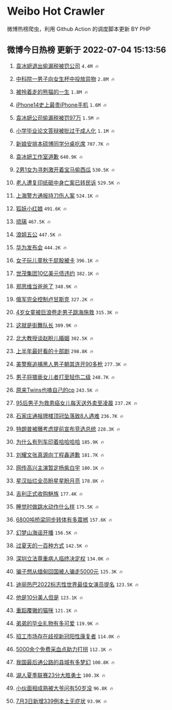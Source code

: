 # Weibo Hot Crawler 



微博热榜爬虫，利用 Github Action 的调度脚本更新 BY PHP 


## 微博今日热榜 更新于 2022-07-04 15:13:56 
1. [袁冰妍退出偷漏税被罚公司](https://s.weibo.com/weibo?q=%23%E8%A2%81%E5%86%B0%E5%A6%8D%E9%80%80%E5%87%BA%E5%81%B7%E6%BC%8F%E7%A8%8E%E8%A2%AB%E7%BD%9A%E5%85%AC%E5%8F%B8%23&Refer=top) `4.4M 🔥` 

1. [中科院一男子向女生杯中投放异物](https://s.weibo.com/weibo?q=%23%E4%B8%AD%E7%A7%91%E9%99%A2%E4%B8%80%E7%94%B7%E5%AD%90%E5%90%91%E5%A5%B3%E7%94%9F%E6%9D%AF%E4%B8%AD%E6%8A%95%E6%94%BE%E5%BC%82%E7%89%A9%23&Refer=top) `2.8M 🔥` 

1. [被拎着走的熊猫的一生](https://s.weibo.com/weibo?q=%23%E8%A2%AB%E6%8B%8E%E7%9D%80%E8%B5%B0%E7%9A%84%E7%86%8A%E7%8C%AB%E7%9A%84%E4%B8%80%E7%94%9F%23&Refer=top) `1.8M 🔥` 

1. [iPhone14史上最贵iPhone手机](https://s.weibo.com/weibo?q=%23iPhone14%E5%8F%B2%E4%B8%8A%E6%9C%80%E8%B4%B5iPhone%E6%89%8B%E6%9C%BA%23&Refer=top) `1.6M 🔥` 

1. [袁冰妍公司偷漏税被罚97万](https://s.weibo.com/weibo?q=%23%E8%A2%81%E5%86%B0%E5%A6%8D%E5%85%AC%E5%8F%B8%E5%81%B7%E6%BC%8F%E7%A8%8E%E8%A2%AB%E7%BD%9A97%E4%B8%87%23&Refer=top) `1.5M 🔥` 

1. [小学毕业论文答辩被批过于成人化](https://s.weibo.com/weibo?q=%23%E5%B0%8F%E5%AD%A6%E6%AF%95%E4%B8%9A%E8%AE%BA%E6%96%87%E7%AD%94%E8%BE%A9%E8%A2%AB%E6%89%B9%E8%BF%87%E4%BA%8E%E6%88%90%E4%BA%BA%E5%8C%96%23&Refer=top) `1.1M 🔥` 

1. [新娘安排本硕博同学分桌吃席](https://s.weibo.com/weibo?q=%23%E6%96%B0%E5%A8%98%E5%AE%89%E6%8E%92%E6%9C%AC%E7%A1%95%E5%8D%9A%E5%90%8C%E5%AD%A6%E5%88%86%E6%A1%8C%E5%90%83%E5%B8%AD%23&Refer=top) `707.7K 🔥` 

1. [袁冰妍工作室道歉](https://s.weibo.com/weibo?q=%23%E8%A2%81%E5%86%B0%E5%A6%8D%E5%B7%A5%E4%BD%9C%E5%AE%A4%E9%81%93%E6%AD%89%23&Refer=top) `640.9K 🔥` 

1. [2男1女为寻刺激开着宝马偷西瓜](https://s.weibo.com/weibo?q=%232%E7%94%B71%E5%A5%B3%E4%B8%BA%E5%AF%BB%E5%88%BA%E6%BF%80%E5%BC%80%E7%9D%80%E5%AE%9D%E9%A9%AC%E5%81%B7%E8%A5%BF%E7%93%9C%23&Refer=top) `530.5K 🔥` 

1. [老人遭复印纸砸中身亡案已转民诉](https://s.weibo.com/weibo?q=%23%E8%80%81%E4%BA%BA%E9%81%AD%E5%A4%8D%E5%8D%B0%E7%BA%B8%E7%A0%B8%E4%B8%AD%E8%BA%AB%E4%BA%A1%E6%A1%88%E5%B7%B2%E8%BD%AC%E6%B0%91%E8%AF%89%23&Refer=top) `529.5K 🔥` 

1. [上海警方通报持刀伤人案](https://s.weibo.com/weibo?q=%23%E4%B8%8A%E6%B5%B7%E8%AD%A6%E6%96%B9%E9%80%9A%E6%8A%A5%E6%8C%81%E5%88%80%E4%BC%A4%E4%BA%BA%E6%A1%88%23&Refer=top) `524.1K 🔥` 

1. [狐妖小红娘](https://s.weibo.com/weibo?q=%E7%8B%90%E5%A6%96%E5%B0%8F%E7%BA%A2%E5%A8%98&Refer=top) `491.6K 🔥` 

1. [琉璃](https://s.weibo.com/weibo?q=%E7%90%89%E7%92%83&Refer=top) `467.5K 🔥` 

1. [浪姐五公](https://s.weibo.com/weibo?q=%E6%B5%AA%E5%A7%90%E4%BA%94%E5%85%AC&Refer=top) `447.5K 🔥` 

1. [华为发布会](https://s.weibo.com/weibo?q=%E5%8D%8E%E4%B8%BA%E5%8F%91%E5%B8%83%E4%BC%9A&Refer=top) `444.2K 🔥` 

1. [女子玩儿童秋千屁股被卡](https://s.weibo.com/weibo?q=%23%E5%A5%B3%E5%AD%90%E7%8E%A9%E5%84%BF%E7%AB%A5%E7%A7%8B%E5%8D%83%E5%B1%81%E8%82%A1%E8%A2%AB%E5%8D%A1%23&Refer=top) `396.1K 🔥` 

1. [世茂集团10亿美元债违约](https://s.weibo.com/weibo?q=%23%E4%B8%96%E8%8C%82%E9%9B%86%E5%9B%A210%E4%BA%BF%E7%BE%8E%E5%85%83%E5%80%BA%E8%BF%9D%E7%BA%A6%23&Refer=top) `382.1K 🔥` 

1. [郑思维当爸爸了](https://s.weibo.com/weibo?q=%23%E9%83%91%E6%80%9D%E7%BB%B4%E5%BD%93%E7%88%B8%E7%88%B8%E4%BA%86%23&Refer=top) `348.9K 🔥` 

1. [俄军完全控制卢甘斯克](https://s.weibo.com/weibo?q=%23%E4%BF%84%E5%86%9B%E5%AE%8C%E5%85%A8%E6%8E%A7%E5%88%B6%E5%8D%A2%E7%94%98%E6%96%AF%E5%85%8B%23&Refer=top) `327.2K 🔥` 

1. [4岁女童被巨浪卷走男子跳海施救](https://s.weibo.com/weibo?q=%234%E5%B2%81%E5%A5%B3%E7%AB%A5%E8%A2%AB%E5%B7%A8%E6%B5%AA%E5%8D%B7%E8%B5%B0%E7%94%B7%E5%AD%90%E8%B7%B3%E6%B5%B7%E6%96%BD%E6%95%91%23&Refer=top) `315.3K 🔥` 

1. [这就是街舞队长](https://s.weibo.com/weibo?q=%23%E8%BF%99%E5%B0%B1%E6%98%AF%E8%A1%97%E8%88%9E%E9%98%9F%E9%95%BF%23&Refer=top) `309.9K 🔥` 

1. [北大教授谈赵盼儿婚姻](https://s.weibo.com/weibo?q=%23%E5%8C%97%E5%A4%A7%E6%95%99%E6%8E%88%E8%B0%88%E8%B5%B5%E7%9B%BC%E5%84%BF%E5%A9%9A%E5%A7%BB%23&Refer=top) `302.5K 🔥` 

1. [上半年最好看的十部剧](https://s.weibo.com/weibo?q=%23%E4%B8%8A%E5%8D%8A%E5%B9%B4%E6%9C%80%E5%A5%BD%E7%9C%8B%E7%9A%84%E5%8D%81%E9%83%A8%E5%89%A7%23&Refer=top) `298.8K 🔥` 

1. [美警察追捕黑人男子朝其连开90多枪](https://s.weibo.com/weibo?q=%23%E7%BE%8E%E8%AD%A6%E5%AF%9F%E8%BF%BD%E6%8D%95%E9%BB%91%E4%BA%BA%E7%94%B7%E5%AD%90%E6%9C%9D%E5%85%B6%E8%BF%9E%E5%BC%8090%E5%A4%9A%E6%9E%AA%23&Refer=top) `277.3K 🔥` 

1. [男子将猥亵女儿者打至轻伤二级](https://s.weibo.com/weibo?q=%23%E7%94%B7%E5%AD%90%E5%B0%86%E7%8C%A5%E4%BA%B5%E5%A5%B3%E5%84%BF%E8%80%85%E6%89%93%E8%87%B3%E8%BD%BB%E4%BC%A4%E4%BA%8C%E7%BA%A7%23&Refer=top) `248.7K 🔥` 

1. [原来Twins也嗑自己的cp](https://s.weibo.com/weibo?q=%23%E5%8E%9F%E6%9D%A5Twins%E4%B9%9F%E5%97%91%E8%87%AA%E5%B7%B1%E7%9A%84cp%23&Refer=top) `243.5K 🔥` 

1. [95后男子为救患癌女儿每天送外卖至凌晨](https://s.weibo.com/weibo?q=95%E5%90%8E%E7%94%B7%E5%AD%90%E4%B8%BA%E6%95%91%E6%82%A3%E7%99%8C%E5%A5%B3%E5%84%BF%E6%AF%8F%E5%A4%A9%E9%80%81%E5%A4%96%E5%8D%96%E8%87%B3%E5%87%8C%E6%99%A8&Refer=top) `237.2K 🔥` 

1. [石家庄通报牌楼顶冠坠落致8人遇难](https://s.weibo.com/weibo?q=%23%E7%9F%B3%E5%AE%B6%E5%BA%84%E9%80%9A%E6%8A%A5%E7%89%8C%E6%A5%BC%E9%A1%B6%E5%86%A0%E5%9D%A0%E8%90%BD%E8%87%B48%E4%BA%BA%E9%81%87%E9%9A%BE%23&Refer=top) `236.7K 🔥` 

1. [特朗普被曝考虑提前宣布竞选总统](https://s.weibo.com/weibo?q=%23%E7%89%B9%E6%9C%97%E6%99%AE%E8%A2%AB%E6%9B%9D%E8%80%83%E8%99%91%E6%8F%90%E5%89%8D%E5%AE%A3%E5%B8%83%E7%AB%9E%E9%80%89%E6%80%BB%E7%BB%9F%23&Refer=top) `228.3K 🔥` 

1. [为什么有列车印着哈哈哈哈](https://s.weibo.com/weibo?q=%23%E4%B8%BA%E4%BB%80%E4%B9%88%E6%9C%89%E5%88%97%E8%BD%A6%E5%8D%B0%E7%9D%80%E5%93%88%E5%93%88%E5%93%88%E5%93%88%23&Refer=top) `185.9K 🔥` 

1. [刘耀文张真源向丁程鑫道歉](https://s.weibo.com/weibo?q=%23%E5%88%98%E8%80%80%E6%96%87%E5%BC%A0%E7%9C%9F%E6%BA%90%E5%90%91%E4%B8%81%E7%A8%8B%E9%91%AB%E9%81%93%E6%AD%89%23&Refer=top) `181.7K 🔥` 

1. [网传高兴主演暂定杨紫白宇](https://s.weibo.com/weibo?q=%23%E7%BD%91%E4%BC%A0%E9%AB%98%E5%85%B4%E4%B8%BB%E6%BC%94%E6%9A%82%E5%AE%9A%E6%9D%A8%E7%B4%AB%E7%99%BD%E5%AE%87%23&Refer=top) `180.1K 🔥` 

1. [星汉灿烂全员盼星星盼月亮](https://s.weibo.com/weibo?q=%23%E6%98%9F%E6%B1%89%E7%81%BF%E7%83%82%E5%85%A8%E5%91%98%E7%9B%BC%E6%98%9F%E6%98%9F%E7%9B%BC%E6%9C%88%E4%BA%AE%23&Refer=top) `178.8K 🔥` 

1. [吉利正式收购魅族](https://s.weibo.com/weibo?q=%23%E5%90%89%E5%88%A9%E6%AD%A3%E5%BC%8F%E6%94%B6%E8%B4%AD%E9%AD%85%E6%97%8F%23&Refer=top) `177.4K 🔥` 

1. [睡觉时做跳水动作什么样](https://s.weibo.com/weibo?q=%23%E7%9D%A1%E8%A7%89%E6%97%B6%E5%81%9A%E8%B7%B3%E6%B0%B4%E5%8A%A8%E4%BD%9C%E4%BB%80%E4%B9%88%E6%A0%B7%23&Refer=top) `175.5K 🔥` 

1. [6800吨桥梁同步转体有多震撼](https://s.weibo.com/weibo?q=%236800%E5%90%A8%E6%A1%A5%E6%A2%81%E5%90%8C%E6%AD%A5%E8%BD%AC%E4%BD%93%E6%9C%89%E5%A4%9A%E9%9C%87%E6%92%BC%23&Refer=top) `157.6K 🔥` 

1. [幻梦山海谣开播](https://s.weibo.com/weibo?q=%23%E5%B9%BB%E6%A2%A6%E5%B1%B1%E6%B5%B7%E8%B0%A3%E5%BC%80%E6%92%AD%23&Refer=top) `156.5K 🔥` 

1. [过夏天的一百种方式](https://s.weibo.com/weibo?q=%23%E8%BF%87%E5%A4%8F%E5%A4%A9%E7%9A%84%E4%B8%80%E7%99%BE%E7%A7%8D%E6%96%B9%E5%BC%8F%23&Refer=top) `142.5K 🔥` 

1. [深圳立法尊重病人临终决定权](https://s.weibo.com/weibo?q=%23%E6%B7%B1%E5%9C%B3%E7%AB%8B%E6%B3%95%E5%B0%8A%E9%87%8D%E7%97%85%E4%BA%BA%E4%B8%B4%E7%BB%88%E5%86%B3%E5%AE%9A%E6%9D%83%23&Refer=top) `134.0K 🔥` 

1. [骗子想从缅甸回国被人骗走5000元](https://s.weibo.com/weibo?q=%23%E9%AA%97%E5%AD%90%E6%83%B3%E4%BB%8E%E7%BC%85%E7%94%B8%E5%9B%9E%E5%9B%BD%E8%A2%AB%E4%BA%BA%E9%AA%97%E8%B5%B05000%E5%85%83%23&Refer=top) `125.3K 🔥` 

1. [迪丽热巴2022标志性世界最佳女演员提名](https://s.weibo.com/weibo?q=%23%E8%BF%AA%E4%B8%BD%E7%83%AD%E5%B7%B42022%E6%A0%87%E5%BF%97%E6%80%A7%E4%B8%96%E7%95%8C%E6%9C%80%E4%BD%B3%E5%A5%B3%E6%BC%94%E5%91%98%E6%8F%90%E5%90%8D%23&Refer=top) `123.5K 🔥` 

1. [他是10分美人但是](https://s.weibo.com/weibo?q=%E4%BB%96%E6%98%AF10%E5%88%86%E7%BE%8E%E4%BA%BA%E4%BD%86%E6%98%AF&Refer=top) `123.1K 🔥` 

1. [重蹈覆辙的猫咪](https://s.weibo.com/weibo?q=%23%E9%87%8D%E8%B9%88%E8%A6%86%E8%BE%99%E7%9A%84%E7%8C%AB%E5%92%AA%23&Refer=top) `121.1K 🔥` 

1. [弟弟的毕业礼物有多可爱](https://s.weibo.com/weibo?q=%23%E5%BC%9F%E5%BC%9F%E7%9A%84%E6%AF%95%E4%B8%9A%E7%A4%BC%E7%89%A9%E6%9C%89%E5%A4%9A%E5%8F%AF%E7%88%B1%23&Refer=top) `119.9K 🔥` 

1. [招工市场存在歧视新冠阳性康复者](https://s.weibo.com/weibo?q=%23%E6%8B%9B%E5%B7%A5%E5%B8%82%E5%9C%BA%E5%AD%98%E5%9C%A8%E6%AD%A7%E8%A7%86%E6%96%B0%E5%86%A0%E9%98%B3%E6%80%A7%E5%BA%B7%E5%A4%8D%E8%80%85%23&Refer=top) `114.0K 🔥` 

1. [5000余个免费采血点助力打拐](https://s.weibo.com/weibo?q=%235000%E4%BD%99%E4%B8%AA%E5%85%8D%E8%B4%B9%E9%87%87%E8%A1%80%E7%82%B9%E5%8A%A9%E5%8A%9B%E6%89%93%E6%8B%90%23&Refer=top) `112.1K 🔥` 

1. [我国最后通公路的县城有多梦幻](https://s.weibo.com/weibo?q=%23%E6%88%91%E5%9B%BD%E6%9C%80%E5%90%8E%E9%80%9A%E5%85%AC%E8%B7%AF%E7%9A%84%E5%8E%BF%E5%9F%8E%E6%9C%89%E5%A4%9A%E6%A2%A6%E5%B9%BB%23&Refer=top) `100.8K 🔥` 

1. [湖人夏季联赛23分大胜勇士](https://s.weibo.com/weibo?q=%23%E6%B9%96%E4%BA%BA%E5%A4%8F%E5%AD%A3%E8%81%94%E8%B5%9B23%E5%88%86%E5%A4%A7%E8%83%9C%E5%8B%87%E5%A3%AB%23&Refer=top) `100.3K 🔥` 

1. [小伙面相成熟被大爷问有50岁没](https://s.weibo.com/weibo?q=%23%E5%B0%8F%E4%BC%99%E9%9D%A2%E7%9B%B8%E6%88%90%E7%86%9F%E8%A2%AB%E5%A4%A7%E7%88%B7%E9%97%AE%E6%9C%8950%E5%B2%81%E6%B2%A1%23&Refer=top) `96.8K 🔥` 

1. [7月3日新增339例本土无症状](https://s.weibo.com/weibo?q=%237%E6%9C%883%E6%97%A5%E6%96%B0%E5%A2%9E339%E4%BE%8B%E6%9C%AC%E5%9C%9F%E6%97%A0%E7%97%87%E7%8A%B6%23&Refer=top) `93.9K 🔥` 

